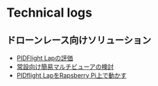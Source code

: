 # Technical logs

## ドローンレース向けソリューション

- [PIDFlight Lapの評価](racesolution/pidflight_lap.md)
- [常設向け簡易マルチビューアの検討](racesolution/public_space.md)
- [PIDflight LapをRapsberry Pi上で動かす](racesolution/pfl_raspi.md)